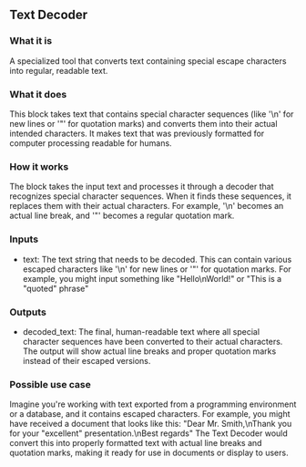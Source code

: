 
## Text Decoder

### What it is
A specialized tool that converts text containing special escape characters into regular, readable text.

### What it does
This block takes text that contains special character sequences (like '\n' for new lines or '\"' for quotation marks) and converts them into their actual intended characters. It makes text that was previously formatted for computer processing readable for humans.

### How it works
The block takes the input text and processes it through a decoder that recognizes special character sequences. When it finds these sequences, it replaces them with their actual characters. For example, '\n' becomes an actual line break, and '\"' becomes a regular quotation mark.

### Inputs
- text: The text string that needs to be decoded. This can contain various escaped characters like '\n' for new lines or '\"' for quotation marks. For example, you might input something like "Hello\nWorld!" or "This is a \"quoted\" phrase"

### Outputs
- decoded_text: The final, human-readable text where all special character sequences have been converted to their actual characters. The output will show actual line breaks and proper quotation marks instead of their escaped versions.

### Possible use case
Imagine you're working with text exported from a programming environment or a database, and it contains escaped characters. For example, you might have received a document that looks like this: "Dear Mr. Smith,\nThank you for your \"excellent\" presentation.\nBest regards" The Text Decoder would convert this into properly formatted text with actual line breaks and quotation marks, making it ready for use in documents or display to users.


